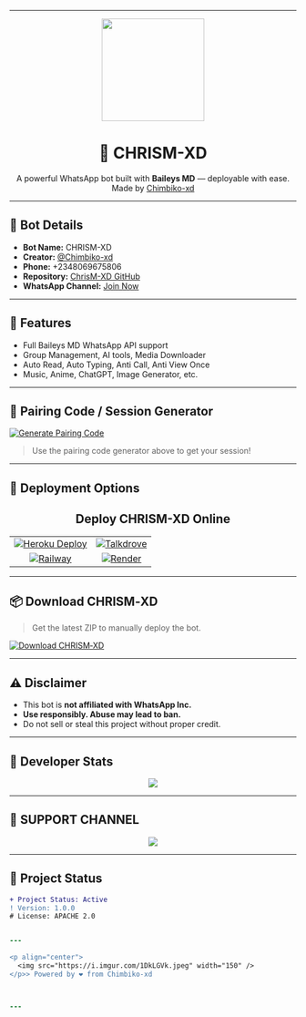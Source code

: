 

---

<p align="center">
  <img src="https://i.imgur.com/1DkLGVk.jpeg" width="180"/>
</p>

<h1 align="center">🤖 CHRISM-XD</h1>

<p align="center">
  A powerful WhatsApp bot built with <b>Baileys MD</b> — deployable with ease. <br>
  Made by <a href="https://github.com/Chimbiko-xd">Chimbiko-xd</a>
</p>

---

## 📲 Bot Details

- **Bot Name:** CHRISM-XD  
- **Creator:** [@Chimbiko-xd](https://github.com/Chimbiko-xd)  
- **Phone:** +2348069675806  
- **Repository:** [ChrisM-XD GitHub](https://github.com/Chimbiko-xd/ChrisM-XD)  
- **WhatsApp Channel:** [Join Now](https://whatsapp.com/channel/0029VbAWP72CsU9OoOqVhb2g)  

---

## 🧠 Features

- Full Baileys MD WhatsApp API support  
- Group Management, AI tools, Media Downloader  
- Auto Read, Auto Typing, Anti Call, Anti View Once  
- Music, Anime, ChatGPT, Image Generator, etc.

---

## 🔑 Pairing Code / Session Generator

<p align="left">
  <a href="https://new-session-m3jx.onrender.com/" target="_blank">
    <img src="https://img.shields.io/badge/Session%20App-000000?style=for-the-badge&logo=react&logoColor=white" alt="Generate Pairing Code" />
  </a>
</p>

> Use the pairing code generator above to get your session!

---

## 🚀 Deployment Options

<h2 align="center">Deploy CHRISM-XD Online</h2>

<div align="center">
  <table cellspacing="20">
    <tr>
      <td align="center">
        <a href="https://dashboard.heroku.com/new?template=https://github.com/Chimbiko-xd/ChrisM-XD" target="_blank">
          <img src="https://img.shields.io/badge/Deploy%20to-Heroku-430098?style=for-the-badge&logo=heroku&logoColor=white" alt="Heroku Deploy"/>
        </a>
      </td>
      <td align="center">
        <a href="https://talkdrove.com" target="_blank">
          <img src="https://img.shields.io/badge/Deploy%20to-Talkdrove-1A1A1A?style=for-the-badge&logo=github&logoColor=white" alt="Talkdrove"/>
        </a>
      </td>
    </tr>
    <tr>
      <td align="center">
        <a href="https://railway.app/new" target="_blank">
          <img src="https://img.shields.io/badge/Deploy%20to-Railway-121212?style=for-the-badge&logo=railway&logoColor=white" alt="Railway"/>
        </a>
      </td>
      <td align="center">
        <a href="https://dashboard.render.com/web/new" target="_blank">
          <img src="https://img.shields.io/badge/Deploy%20to-Render-00C7A9?style=for-the-badge&logo=render&logoColor=white" alt="Render"/>
        </a>
      </td>
    </tr>
  </table>
</div>

---

## 📦 Download CHRISM‑XD

> Get the latest ZIP to manually deploy the bot.

[![Download CHRISM‑XD](https://img.shields.io/badge/Download_CHRISM--XD-FF5722?style=flat-square&logo=github&logoColor=white)](https://github.com/Chimbiko-xd/ChrisM-XD/archive/refs/heads/main.zip)

---

## ⚠️ Disclaimer

- This bot is **not affiliated with WhatsApp Inc.**
- **Use responsibly. Abuse may lead to ban.**
- Do not sell or steal this project without proper credit.

---

## 👑 Developer Stats

<p align="center">
  <a href="https://github.com/Chimbiko-xd">
    <img src="https://github-readme-stats.vercel.app/api?username=Chimbiko-xd&show_icons=true&theme=radical">
  </a>
</p>

---

## 📢 SUPPORT CHANNEL

<div align="center">
  <a href="https://whatsapp.com/channel/0029VbAWP72CsU9OoOqVhb2g">
    <img src="https://img.shields.io/badge/Join-WhatsApp%20Channel-25D366?style=for-the-badge&logo=whatsapp&logoColor=white&labelColor=000000"/>
  </a>
</div>

---

## 🚨 Project Status

```diff
+ Project Status: Active
! Version: 1.0.0
# License: APACHE 2.0


---

<p align="center">
  <img src="https://i.imgur.com/1DkLGVk.jpeg" width="150" />
</p>> Powered by ❤️ from Chimbiko-xd



---
